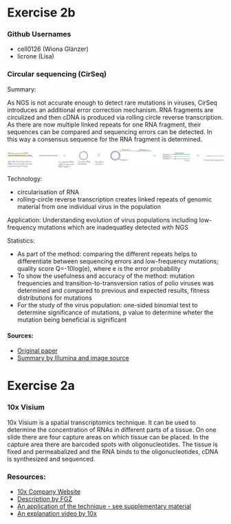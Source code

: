 # Exercise 2b

### Github Usernames

* cell0126 (Wiona Glänzer)
* licrone (Lisa)

### Circular sequencing (CirSeq)

Summary:

As NGS is not accurate enough to detect rare mutations in viruses, CirSeq introduces an additional error correction mechanism. RNA fragments are circulized and then cDNA is produced via rolling circle reverse transcription. As there are now multiple linked repeats for one RNA fragment, their sequences can be compared and sequencing errors can be detected. In this way a consensus sequence for the RNA fragment is determined.

![Scheme](cirseq.png)

Technology:
* circularisation of RNA
* rolling-circle reverse transcription creates linked repeats of genomic material from one individual virus in the population

Application:
Understanding evolution of virus populations including low-frequency mutations which are inadequatley detected with NGS

Statistics:
* As part of the method: comparing the different repeats helps to differentiate between sequencing errors and low-frequency mutations;  quality score Q=-10log(e), where e is the error probability
* To show the usefulness and accuracy of the method: mutation frequencies and transition-to-transversion ratios of polio viruses was determined and compared to previous and expected results, fitness distributions for mutations
* For the study of the virus population: one-sided binomial test to determine significance of mutations, p value to determine wheter the mutation being beneficial is significant

#### Sources:
* [Original paper](https://www.nature.com/articles/nature12861)
* [Summary by Illumina and image source](https://www.illumina.com/science/sequencing-method-explorer/kits-and-arrays/cirseq.html)


# Exercise 2a

### 10x Visium
10x Visium is a spatial transcriptomics technique. It can be used to determine the concentration of RNAs in different parts of a tissue. On one slide there are four capture areas on which tissue can be placed. In the capture area there are barcoded spots with oligonucleotides. The tissue is fixed and permeabalized and the RNA binds to the oligonucleotides, cDNA is synthesized and sequenced. 

### Resources:
* [10x Company Website](https://www.10xgenomics.com/products/spatial-gene-expression)
* [Description by FGZ](https://fgcz.ch/omics_areas/transcriptomics_uc/applications/Spatial-transcriptomics.html)
* [An application of the technique - see supplementary material](https://www.biorxiv.org/content/10.1101/2020.11.17.386458v2)
* [An explanation video by 10x](https://www.youtube.com/watch?v=VwNk4d-0RJc)
